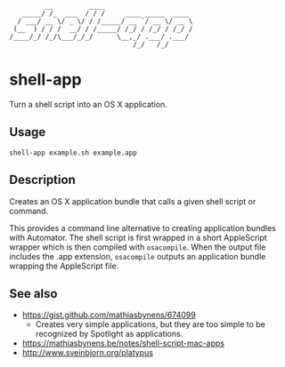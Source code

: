              __         ____
       _____/ /_  ___  / / /     ____ _____  ____
      / ___/ __ \/ _ \/ / /_____/ __ `/ __ \/ __ \
     (__  ) / / /  __/ / /_____/ /_/ / /_/ / /_/ /
    /____/_/ /_/\___/_/_/      \__,_/ .___/ .___/
                                   /_/   /_/

# shell-app

Turn a shell script into an OS X application.

## Usage

    shell-app example.sh example.app

## Description

Creates an OS X application bundle that calls a given shell script or
command.

This provides a command line alternative to creating application bundles with
Automator. The shell script is first wrapped in a short AppleScript
wrapper which is then compiled with `osacompile`. When the output file
includes the .app extension, `osacompile` outputs an application bundle
wrapping the AppleScript file.

## See also

- https://gist.github.com/mathiasbynens/674099
  - Creates very simple applications, but they are too simple to be
    recognized by Spotlight as applications.
- https://mathiasbynens.be/notes/shell-script-mac-apps
- http://www.sveinbjorn.org/platypus
